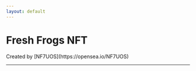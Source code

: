 ```yaml
---
layout: default
---
```

<title>Fresh Frogs NFT</title>
<h1 class="h1">Fresh Frogs NFT</h1>
Created by [NF7UOS](https://opensea.io/NF7UOS)
<hr>